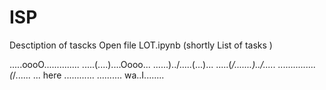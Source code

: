 # ISP
Desctiption of tascks
Open file LOT.ipynb (shortly List of tasks  )


.....oooO..............
.....(....)....Oooo...
......)../.....(...)...
.....(_/.......)../.....
...............(_/......
... here ............
.......... wa..I........
